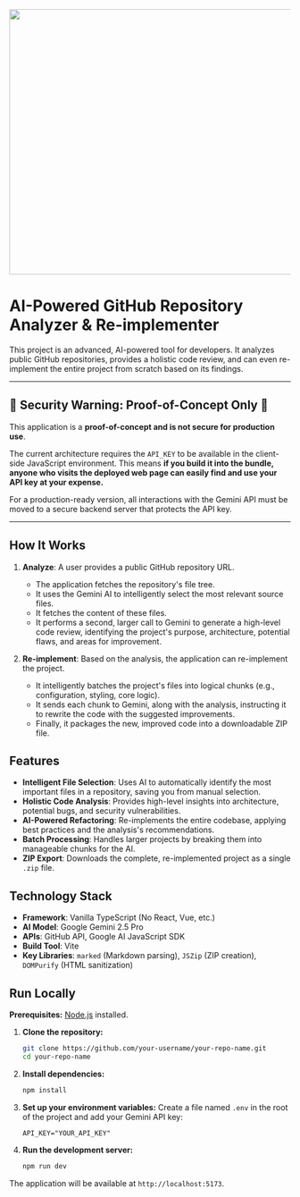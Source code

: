 <div align="center">
<img width="1200" height="475" alt="GHBanner" src="https://github.com/user-attachments/assets/0aa67016-6eaf-458a-adb2-6e31a0763ed6" />
</div>

# AI-Powered GitHub Repository Analyzer & Re-implementer

This project is an advanced, AI-powered tool for developers. It analyzes public GitHub repositories, provides a holistic code review, and can even re-implement the entire project from scratch based on its findings.

---

## 🚨 Security Warning: Proof-of-Concept Only 🚨

This application is a **proof-of-concept and is not secure for production use**.

The current architecture requires the `API_KEY` to be available in the client-side JavaScript environment. This means **if you build it into the bundle, anyone who visits the deployed web page can easily find and use your API key at your expense.**

For a production-ready version, all interactions with the Gemini API must be moved to a secure backend server that protects the API key.

---

## How It Works

1.  **Analyze**: A user provides a public GitHub repository URL.
    - The application fetches the repository's file tree.
    - It uses the Gemini AI to intelligently select the most relevant source files.
    - It fetches the content of these files.
    - It performs a second, larger call to Gemini to generate a high-level code review, identifying the project's purpose, architecture, potential flaws, and areas for improvement.

2.  **Re-implement**: Based on the analysis, the application can re-implement the project.
    - It intelligently batches the project's files into logical chunks (e.g., configuration, styling, core logic).
    - It sends each chunk to Gemini, along with the analysis, instructing it to rewrite the code with the suggested improvements.
    - Finally, it packages the new, improved code into a downloadable ZIP file.

## Features

-   **Intelligent File Selection**: Uses AI to automatically identify the most important files in a repository, saving you from manual selection.
-   **Holistic Code Analysis**: Provides high-level insights into architecture, potential bugs, and security vulnerabilities.
-   **AI-Powered Refactoring**: Re-implements the entire codebase, applying best practices and the analysis's recommendations.
-   **Batch Processing**: Handles larger projects by breaking them into manageable chunks for the AI.
-   **ZIP Export**: Downloads the complete, re-implemented project as a single `.zip` file.

## Technology Stack

-   **Framework**: Vanilla TypeScript (No React, Vue, etc.)
-   **AI Model**: Google Gemini 2.5 Pro
-   **APIs**: GitHub API, Google AI JavaScript SDK
-   **Build Tool**: Vite
-   **Key Libraries**: `marked` (Markdown parsing), `JSZip` (ZIP creation), `DOMPurify` (HTML sanitization)

## Run Locally

**Prerequisites:** [Node.js](https://nodejs.org/) installed.

1.  **Clone the repository:**
    ```bash
    git clone https://github.com/your-username/your-repo-name.git
    cd your-repo-name
    ```

2.  **Install dependencies:**
    ```bash
    npm install
    ```

3.  **Set up your environment variables:**
    Create a file named `.env` in the root of the project and add your Gemini API key:
    ```
    API_KEY="YOUR_API_KEY"
    ```

4.  **Run the development server:**
    ```bash
    npm run dev
    ```

The application will be available at `http://localhost:5173`.